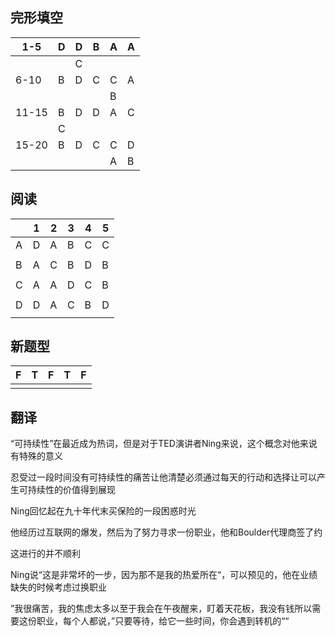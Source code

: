 ## 完形填空

| 1-5   | D    | D    | B    | A    | A    |
| ----- | ---- | ---- | ---- | ---- | ---- |
|       |      | C    |      |      |      |
| 6-10  | B    | D    | C    | C    | A    |
|       |      |      |      | B    |      |
| 11-15 | B    | D    | D    | A    | C    |
|       | C    |      |      |      |      |
| 15-20 | B    | D    | C    | C    | D    |
|       |      |      |      | A    | B    |

## 阅读

|      | 1    | 2    | 3    | 4    | 5    |
| ---- | ---- | ---- | ---- | ---- | ---- |
| A    | D    | A    | B    | C    | C    |
|      |      |      |      |      |      |
| B    | A    | C    | B    | D    | B    |
|      |      |      |      |      |      |
| C    | A    | A    | D    | C    | B    |
|      |      |      |      |      |      |
| D    | D    | A    | C    | B    | D    |
|      |      |      |      |      |      |

## 新题型

| F    | T    | F    | T    | F    |
| ---- | ---- | ---- | ---- | ---- |
|      |      |      |      |      |

## 翻译

“可持续性”在最近成为热词，但是对于TED演讲者Ning来说，这个概念对他来说有特殊的意义

忍受过一段时间没有可持续性的痛苦让他清楚必须通过每天的行动和选择让可以产生可持续性的价值得到展现

Ning回忆起在九十年代末买保险的一段困惑时光

他经历过互联网的爆发，然后为了努力寻求一份职业，他和Boulder代理商签了约

这进行的并不顺利

Ning说“这是非常坏的一步，因为那不是我的热爱所在“，可以预见的，他在业绩缺失的时候考虑过换职业

”我很痛苦，我的焦虑太多以至于我会在午夜醒来，盯着天花板，我没有钱所以需要这份职业，每个人都说，”只要等待，给它一些时间，你会遇到转机的““